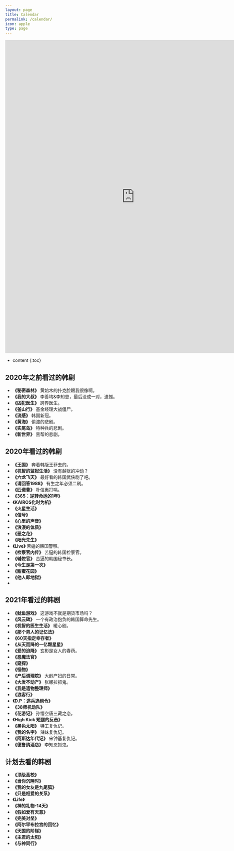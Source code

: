 ```yaml
---
layout: page
title: Calendar
permalink: /calendar/
icon: apple
type: page
---
```


<iframe frameborder="0" width="825" height="1000" scrolling="yes" src="https://rili-d.jin10.com/open.php?fontSize=14px&theme=darkgray"></iframe>

* content
{:toc}


## 2020年之前看过的韩剧
* **《秘密森林》** 黄始木的扑克脸跟我很像啊。
* **《我的大叔》** 李善均&李知恩，最后没成一对，遗憾。
* **《囚犯医生》** 跨界医生。
* **《釜山行》** 基金经理大战僵尸。
* **《流感》** 韩国新冠。
* **《黄海》** 偷渡的悲剧。
* **《实尾岛》** 特种兵的悲剧。
* **《新世界》** 黑帮的悲剧。

## 2020年看过的韩剧
* **《王国》** 奔着韩版王菲去的。
* **《机智的监狱生活》** 没有越狱的冲动？
* **《六龙飞天》** 最好看的韩国武侠剧了吧。
* **《请回答1988》** 有生之年必须二刷。
* **《匹诺曹》** 朴信惠打嗝。
* **《365：逆转命运的1年》** 
* **《KAIROS化时为机》** 
* **《火星生活》** 
* **《信号》** 
* **《心里的声音》** 
* **《浪漫的体质》** 
* **《恶之花》** 
* **《阳光先生》** 
* **《Live》** 苦逼的韩国警察。
* **《检察官内传》** 苦逼的韩国检察官。
* **《辅佐官》** 苦逼的韩国秘书长。
* **《今生是第一次》** 
* **《甜蜜花园》** 
* **《他人即地狱》** 
* 
## 2021年看过的韩剧
* **《鱿鱼游戏》** 这游戏不就是期货市场吗？
* **《风云碑》** 一个有政治抱负的韩国算命先生。
* **《机智的医生生活》** 暖心剧。
* **《那个男人的记忆法》** 
* **《60天指定幸存者》** 
* **《从天而降的一亿颗星星》** 
* **《爱的迫降》** 玄彬是女人的春药。
* **《恶魔法官》** 
* **《窥探》** 
* **《怪物》** 
* **《产后调理院》** 大龄产妇的日常。
* **《大发不动产》** 张娜拉抓鬼。
* **《我是遗物整理师》** 
* **《浪客行》** 
* **《D.P：逃兵追缉令》** 
* **《38师机动队》** 
* **《花游记》** 孙悟空唐三藏之恋。
* **《High Kick 短腿的反击》** 
* **《黑色太阳》** 特工复仇记。
* **《我的名字》** 辣妹复仇记。
* **《阿斯达年代记》**  宋钟基复仇记。
* **《德鲁纳酒店》** 李知恩抓鬼。

## 计划去看的韩剧
* **《顶级高校》** 
* **《当你沉睡时》** 
* **《我的女友是九尾狐》** 
* **《只是相爱的关系》** 
* **《Life》** 
* **《神的礼物-14天》** 
* **《假如爱有天意》** 
* **《完美对垒》** 
* **《阿尔罕布拉宫的回忆》** 
* **《天国的阶梯》** 
* **《主君的太阳》** 
* **《与神同行》** 


